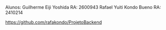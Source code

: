 Alunos: Guilherme Eiji Yoshida      RA: 2600943
        Rafael Yuiti Kondo Bueno    RA: 2410214

https://github.com/rafakondo/ProjetoBackend